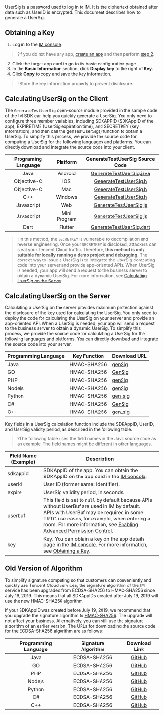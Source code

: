 UserSig is a password used to log in to IM. It is the ciphertext obtained after data such as UserID is encrypted. This document describes how to generate a UserSig.

[](id:getkey)

## Obtaining a Key 

1. Log in to the [IM console](https://console.cloud.tencent.com/im).
>?If you do not have any app, [create an app](https://intl.cloud.tencent.com/document/product/1047/45914) and then perform [step 2](#step2).
[](id:step2)
2. Click the target app card to go to its basic configuration page.
3. In the **Basic Information** section, click **Display key** to the right of **Key**.
4. Click **Copy** to copy and save the key information.
>! Store the key information properly to prevent disclosure.

## Calculating UserSig on the Client
The `GenerateTestUserSig` open-source module provided in the sample code of the IM SDK can help you quickly generate a UserSig. You only need to configure three member variables, including SDKAPPID (SDKAppID of the app), EXPIRETIME (UserSig expiration time), and SECRETKEY (key information), and then call the genTestUserSig() function to obtain a UserSig.
To simplify this process, we provide the source code for computing a UserSig for the following languages and platforms. You can directly download and integrate the source code into your client.

| Programing Language | Platform | GenerateTestUserSig Source Code |
| :---: | :---: | :---: |
| Java | Android | [GenerateTestUserSig.java](https://github.com/tencentyun/TIMSDK/blob/master/Android/Demo/app/src/main/java/com/tencent/qcloud/tim/demo/signature/GenerateTestUserSig.java) |
| Objective-C | iOS | [GenerateTestUserSig.h](https://github.com/tencentyun/TIMSDK/blob/master/iOS/Demo/TUIKitDemo/Private/GenerateTestUserSig.h) |
|Objective-C | Mac | [GenerateTestUserSig.h](https://github.com/tencentyun/TIMSDK/blob/master/Mac/Demo/TUIKitDemo/Debug/GenerateTestUserSig.h) |
| C++ | Windows | [GenerateTestUserSig.h](https://github.com/tencentyun/TIMSDK/blob/master/Windows/Demo/IMApp/GenerateTestUserSig.h) |
| Javascript | Web | [GenerateTestUserSig.js]([https://github.com/tencentyun/TIMSDK/blob/master/Web/Demo/public/debug/GenerateTestUserSig.js](https://github.com/TencentCloud/TIMSDK/blob/master/Web/Demo/debug/GenerateTestUserSig.js)) |
| Javascript | Mini Program | [GenerateTestUserSig.js](https://github.com/tencentyun/TIMSDK/tree/master/MiniProgram/TUIKit) |
|Dart|Flutter|[GenerateTestUserSig.dart](https://github.com/tencentyun/TencentIMFlutterDemo/blob/master/lib/utils/GenerateTestUserSig.dart)|

>! In this method, the `SECRETKEY` is vulnerable to decompilation and reverse engineering. Once your `SECRETKEY` is disclosed, attackers can steal your Tencent Cloud traffic. Therefore, **this method is only suitable for locally running a demo project and debugging**.
> The correct way to issue a UserSig is to integrate the UserSig computing code into your server and provide app-oriented APIs. When UserSig is needed, your app will send a request to the business server to obtain a dynamic UserSig. For more information, see [Calculating UserSig on the Server](#GeneratingdynamicUserSig).

[](id:GeneratingdynamicUserSig)
## Calculating UserSig on the Server
Calculating a UserSig on the server provides maximum protection against the disclosure of the key used for calculating the UserSig. You only need to deploy the code for calculating the UserSig on your server and provide an app-oriented API. When a UserSig is needed, your app will send a request to the business server to obtain a dynamic UserSig.
To simplify this process, we provide the source code for calculating a UserSig for the following languages and platforms. You can directly download and integrate the source code into your server.

| Programming Language | Key Function | Download URL |
|---------|---------|---------|
|   Java   | HMAC-SHA256 | [genSig](https://github.com/tencentyun/tls-sig-api-v2-java/blob/master/src/main/java/com/tencentyun/TLSSigAPIv2.java) |  [GitHub](https://github.com/tencentyun/tls-sig-api-v2-java)  |
| GO | HMAC-SHA256 | [GenSig](https://github.com/tencentyun/tls-sig-api-v2-golang/blob/master/tencentyun/TLSSigAPI.go) | [GitHub](https://github.com/tencentyun/tls-sig-api-v2-golang)|
|   PHP    | HMAC-SHA256 |              [genSig](https://github.com/tencentyun/tls-sig-api-v2-php/blob/master/src/TLSSigAPIv2.php)               |  [GitHub](https://github.com/tencentyun/tls-sig-api-v2-php)   |
| Nodejs | HMAC-SHA256 | [genSig](https://github.com/tencentyun/tls-sig-api-v2-node/blob/master/TLSSigAPIv2.js) | [GitHub](https://github.com/tencentyun/tls-sig-api-v2-node) || [deno.land](https://deno.land/x/tlssigapiv2@v2)|
| Python | HMAC-SHA256 | [gen_sig](https://github.com/tencentyun/tls-sig-api-v2-python/blob/master/TLSSigAPIv2.py) | [GitHub](https://github.com/tencentyun/tls-sig-api-v2-python)|
|    C#    | HMAC-SHA256 |        [GenSig](https://github.com/tencentyun/tls-sig-api-v2-cs/blob/master/tls-sig-api-v2-cs/TLSSigAPIv2.cs)         |   [GitHub](https://github.com/tencentyun/tls-sig-api-v2-cs)   |
| C++ | HMAC-SHA256 | [gen_sig](https://github.com/tencentyun/tls-sig-api-v2-cpp)|

Key fields in a UserSig calculation function include the SDKAppID, UserID, and UserSig validity period, as described in the following table.
>?The following table uses the field names in the Java source code as an example. The field names might be different in other languages.

| Field Name (Example) | Description |
|---------|---------|
| sdkappid | SDKAppID of the app. You can obtain the SDKAppID on the app card in the [IM console](https://console.cloud.tencent.com/im). |
|  userId  | User ID (former name: Identifier). |
|  expire   | UserSig validity period, in seconds. |
|  userbuf | This field is set to `null` by default because APIs without UserBuf are used in IM by default.<br>APIs with UserBuf may be required in some TRTC use cases, for example, when entering a room. For more information, see [Enabling Advanced Permission Control](https://intl.cloud.tencent.com/document/product/647/35157). |
|  key  | Key. You can obtain a key on the app details page in the [IM console](https://console.cloud.tencent.com/im). For more information, see [Obtaining a Key](#getkey).   |


[](id:ECDSA-SHA256)
## Old Version of Algorithm

To simplify signature computing so that customers can conveniently and quickly use Tencent Cloud services, the signature algorithm of the IM service has been upgraded from ECDSA-SHA256 to HMAC-SHA256 since July 19, 2019. This means that all SDKAppIDs created after July 19, 2019 will use the new HMAC-SHA256 algorithm.

If your SDKAppID was created before July 19, 2019, we recommend that you upgrade the signature algorithm to [HMAC-SHA256](#GeneratingdynamicUserSig). The upgrade will not affect your business. Alternatively, you can still use the signature algorithm of an earlier version. The URLs for downloading the source code for the ECDSA-SHA256 algorithm are as follows:

| Programming Language | Signature Algorithm | Download Link |
|:---------:|:---------:|:---------:|
| Java | ECDSA-SHA256 | [GitHub](https://github.com/tencentyun/tls-sig-api-java)|
| GO | ECDSA-SHA256 | [GitHub](https://github.com/tencentyun/tls-sig-api-golang)|
| PHP | ECDSA-SHA256 | [GitHub](https://github.com/tencentyun/tls-sig-api-php)|
| Nodejs | ECDSA-SHA256 | [GitHub](https://github.com/tencentyun/tls-sig-api-node)|
| Python | ECDSA-SHA256 | [GitHub](https://github.com/tencentyun/tls-sig-api-python)|
| C# | ECDSA-SHA256 | [GitHub](https://github.com/tencentyun/tls-sig-api-cs)|
| C++ | ECDSA-SHA256 | [GitHub](https://github.com/tencentyun/tls-sig-api)|
